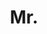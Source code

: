 ---
name: Andrew Warrington
title: Mr.
email: andrew.warrington@keble.ox.ac.uk
website: http://www.robots.ox.ac.uk/~andreww/index.html
note: NULL
category: Close Associate Members
photo: 
---